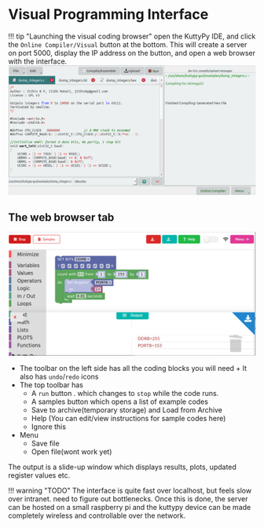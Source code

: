 # Visual Programming Interface


!!! tip "Launching the visual coding browser"
	open the KuttyPy IDE, and click the `Online Compiler/Visual` button at the bottom.
	This will create a server on port 5000, display the IP address on the button, and open a web browser with the interface. 
	![](../images/ide_dumpints.png "IDE ")
	

## The web browser tab

![](../images/visual.png "Visual programming ")


+ The toolbar on the left side has all the coding blocks you will need
	  + It also has `undo`/`redo` icons
+ The top toolbar has
	+ A `run` button . which changes to `stop` while the code runs.
    + A samples button which opens a list of example codes
    + Save to archive(temporary storage) and Load from Archive
    + Help (You can edit/view instructions for sample codes here)
    + Ignore this
+ Menu
    + Save file
    + Open file(wont work yet)

The output is a slide-up window which displays results, plots, updated register values etc.  


!!! warning "TODO"
	The interface is quite fast over localhost, but feels slow over intranet. need to figure out bottlenecks. Once this is done, the server can be hosted on a small raspberry pi and the kuttypy device can be made completely wireless and controllable over the network.